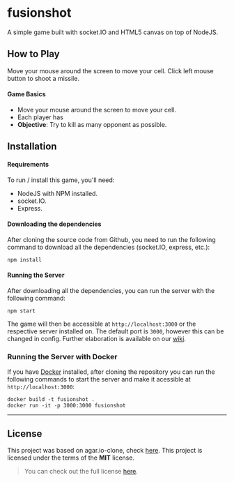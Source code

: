 fusionshot
=============

A simple game built with socket.IO and HTML5 canvas on top of NodeJS.

## How to Play
Move your mouse around the screen to move your cell.
Click left mouse button to shoot a missile.

#### Game Basics
- Move your mouse around the screen to move your cell.
- Each player has 
- **Objective**: Try to kill as many opponent as possible.

## Installation

#### Requirements
To run / install this game, you'll need: 
- NodeJS with NPM installed.
- socket.IO.
- Express.


#### Downloading the dependencies
After cloning the source code from Github, you need to run the following command to download all the dependencies (socket.IO, express, etc.):

```
npm install
```

#### Running the Server
After downloading all the dependencies, you can run the server with the following command:

```
npm start
```

The game will then be accessible at `http://localhost:3000` or the respective server installed on. The default port is `3000`, however this can be changed in config. Further elaboration is available on our [wiki](https://github.com/huytd/agar.io-clone/wiki/Setup).


### Running the Server with Docker
If you have [Docker](https://www.docker.com/) installed, after cloning the repository you can run the following commands to start the server and make it acessible at `http://localhost:3000`:

```
docker build -t fusionshot .
docker run -it -p 3000:3000 fusionshot
```

---

## License
This project was based on agar.io-clone, check [here](https://github.com/huytd/agar.io-clone). This project is licensed under the terms of the **MIT** license.

>You can check out the full license [here](https://github.com/huytd/agar.io-clone/blob/master/LICENSE).

